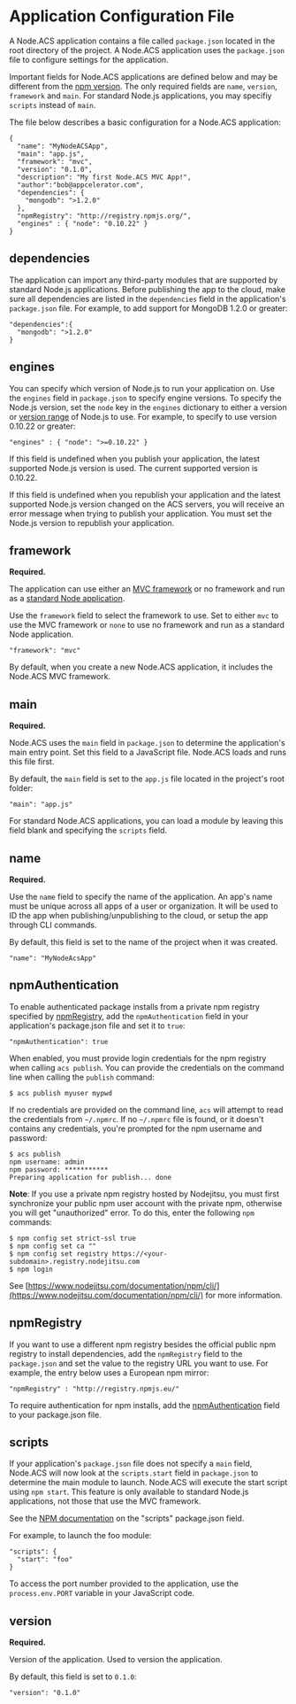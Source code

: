 # Application Configuration File

A Node.ACS application contains a file called `package.json` located in the root directory of the
project.  A Node.ACS application uses the `package.json` file to configure settings for the
application.

Important fields for Node.ACS applications are defined below and may be different from
the [npm version](https://www.npmjs.org/doc/files/package.json.html).
The only required fields are `name`, `version`, `framework` and `main`.  For standard Node.js
applications, you may specifiy `scripts` instead of `main`.

The file below describes a basic configuration for a Node.ACS application:
    
    {
      "name": "MyNodeACSApp",
      "main": "app.js",
      "framework": "mvc",
      "version": "0.1.0",
      "description": "My first Node.ACS MVC App!",
      "author":"bob@appcelerator.com",
      "dependencies": {
        "mongodb": ">1.2.0"
      },
      "npmRegistry": "http://registry.npmjs.org/",
      "engines" : { "node": "0.10.22" }
    }

## dependencies

The application can import any third-party modules that are supported by
standard Node.js applications. Before publishing the app to the cloud, make sure
all dependencies are listed in the `dependencies` field in the application's
`package.json` file.  For example, to add support for MongoDB 1.2.0 or greater:

    "dependencies":{
      "mongodb": ">1.2.0"
    }

## engines

You can specify which version of Node.js to run your application on.  Use the `engines` field in
`package.json` to specify engine versions.  To specify the Node.js version, set the `node` key in
the `engines` dictionary to either a version or [version range](https://github.com/isaacs/node-semver)
of Node.js to use. For example, to specify to use version 0.10.22 or greater:

    "engines" : { "node": ">=0.10.22" }

If this field is undefined when you publish your application, the latest supported Node.js version
is used.  The current supported version is 0.10.22.

If this field is undefined when you republish your application and the latest supported Node.js
version changed on the ACS servers, you will receive an error message when trying to publish your
application. You must set the Node.js version to republish your application.


## framework

**Required.**

The application can use either an [MVC framework](#!/guide/node_mvc) or no framework and run as a
[standard Node application](#!/guide/node_standard).

Use the `framework` field to select the framework to use.  Set to either `mvc` to use the MVC
framework or `none` to use no framework and run as a standard Node application.

    "framework": "mvc"

By default, when you create a new Node.ACS application, it includes the Node.ACS MVC framework.


## main

**Required.**

Node.ACS uses the `main` field in `package.json` to determine the application's main entry point.
Set this field to a JavaScript file. Node.ACS loads and runs this file first.

By default, the `main` field is set to the `app.js` file located in the project's root folder:

    "main": "app.js"

For standard Node.ACS applications, you can load a module by leaving this field blank and specifying
the `scripts` field.


## name

**Required.**

Use the `name` field to specify the name of the application. An app's name must be unique across all apps of a
user or organization. It will be used to ID the app when publishing/unpublishing to the cloud, or setup
the app through CLI commands.

By default, this field is set to the name of the project when it was created.

    "name": "MyNodeAcsApp"

## npmAuthentication

To enable authenticated package installs from a private npm registry specified by 
[npmRegistry](#!/guide/node_config-section-npmregistry), add the
`npmAuthentication` field in your application's package.json file and set it to
`true`:

    "npmAuthentication": true

When enabled, you must provide login credentials for the npm registry when
calling `acs publish`. You can provide the credentials on the command line
when calling the `publish` command:

    $ acs publish myuser mypwd

If no credentials are provided on the command line, `acs` will attempt to
read the credentials from `~/.npmrc`. If no `~/.npmrc` file is found, or it doesn't 
contains any credentials, you're prompted for the npm username and password:

    $ acs publish
    npm username: admin
    npm password: ***********
    Preparing application for publish... done

**Note**: If you use a private npm registry hosted by Nodejitsu, you must first
synchronize your public npm user account with the private npm, 
otherwise you will get "unauthorized" error. To do this, enter the following `npm` commands:
 
    $ npm config set strict-ssl true 
    $ npm config set ca "" 
    $ npm config set registry https://<your-subdomain>.registry.nodejitsu.com
    $ npm login    

See [https://www.nodejitsu.com/documentation/npm/cli/](https://www.nodejitsu.com/documentation/npm/cli/) 
for more information.

## npmRegistry

If you want to use a different npm registry besides the official public npm registry to install
dependencies, add the `npmRegistry` field to the `package.json` and set the value to the
registry URL you want to use.  For example, the entry below uses a European npm mirror:

    "npmRegistry" : "http://registry.npmjs.eu/"

To require authentication for npm installs, add the [npmAuthentication](#!/guide/node_config-section-npmauthentication)
field to your package.json file.

## scripts

If your application's `package.json` file does not specify a `main` field, Node.ACS will now look at
the `scripts.start` field in `package.json` to determine the main module to launch.  Node.ACS will
execute the start script using `npm start`. This feature is only available to standard Node.js
applications, not those that use the MVC framework.

See the [NPM documentation](https://www.npmjs.org/doc/misc/npm-scripts.html) on the "scripts"
package.json field.

For example, to launch the foo module:

    "scripts": {
      "start": "foo"
    }

To access the port number provided to the application, use the `process.env.PORT` variable in your
JavaScript code.

## version

**Required.**

Version of the application. Used to version the application.

By default, this field is set to `0.1.0`:

    "version": "0.1.0"

